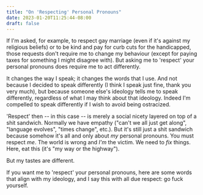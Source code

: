 ```yaml
---
title: "On 'Respecting' Personal Pronouns"
date: 2023-01-20T11:25:44-08:00
draft: false
---
```



If I'm asked, for example, to respect gay marriage (even if it's
against my religious beliefs) or to be kind and pay for curb cuts for
the handicapped, those requests don't require me to change my
behaviour (except for paying taxes for something I might disagree
with). But asking me to 'respect' your personal pronouns does require
me to act differently.

It changes the way I speak; it changes the words that I use. And not
because I decided to speak differently (I think I speak just fine,
thank you very much), but because someone else's ideology tells me to
speak differently, regardless of what I may think about that
ideology. Indeed I'm compelled to speak differently if I wish to
avoid being ostracized.

'Respect' then -- in this case -- is merely a social nicety layered
on top of a shit sandwich. Normally we have empathy ("can't we all
just get along", "language evolves", "times change", etc.). But it's
still just a shit sandwich because somehow it's all and only about
_my_ personal pronouns. You must respect _me_. The world is wrong and
_I'm_ the victim. We need to _fix_ things. Here, eat this (it's "my
way or the highway").

But my tastes are different.

If you want me to 'respect' your personal pronouns, here are some
words that align with my ideology, and I say this with all due
respect: go fuck yourself.
